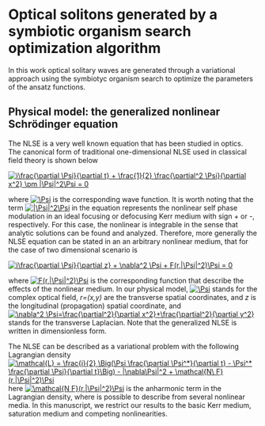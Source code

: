 # Optical solitons generated by a symbiotic organism search optimization algorithm
In this work optical solitary waves are generated through a variational approach using the symbiotyc organism search to optimize the parameters of the ansatz functions.

## Physical model: the generalized nonlinear Schrödinger equation

The NLSE is a very well known equation that has been studied in optics.  The canonical form of traditional one-dimensional NLSE used in classical field theory is shown below

<a href="https://www.codecogs.com/eqnedit.php?latex=i\frac{\partial&space;\Psi}{\partial&space;t}&space;&plus;&space;\frac{1}{2}&space;\frac{\partial^2&space;\Psi}{\partial&space;x^2}&space;\pm&space;|\Psi|^2\Psi&space;=&space;0" target="_blank"><img src="https://latex.codecogs.com/gif.latex?i\frac{\partial&space;\Psi}{\partial&space;t}&space;&plus;&space;\frac{1}{2}&space;\frac{\partial^2&space;\Psi}{\partial&space;x^2}&space;\pm&space;|\Psi|^2\Psi&space;=&space;0" title="i\frac{\partial \Psi}{\partial t} + \frac{1}{2} \frac{\partial^2 \Psi}{\partial x^2} \pm |\Psi|^2\Psi = 0" /></a>

where <a href="https://www.codecogs.com/eqnedit.php?latex=\Psi" target="_blank"><img src="https://latex.codecogs.com/gif.latex?\Psi" title="\Psi" /></a> is the corresponding wave function.
It is worth noting that the term <a href="https://www.codecogs.com/eqnedit.php?latex=|\Psi|^2\Psi" target="_blank"><img src="https://latex.codecogs.com/gif.latex?|\Psi|^2\Psi" title="|\Psi|^2\Psi" /></a> in the equation represents the nonlinear self phase modulation in an ideal focusing or defocusing Kerr medium with sign + or -, respectively. For this case, the nonlinear is integrable in the sense that analytic solutions can be found and analyzed. Therefore, more generally the NLSE equation can be stated in an an arbitrary nonlinear medium, that for the case of two dimensional scenario is 

<a href="https://www.codecogs.com/eqnedit.php?latex=i\frac{\partial&space;\Psi}{\partial&space;z}&space;&plus;&space;\nabla^2&space;\Psi&space;&plus;&space;F(r,|\Psi|^2)\Psi&space;=&space;0" target="_blank"><img src="https://latex.codecogs.com/gif.latex?i\frac{\partial&space;\Psi}{\partial&space;z}&space;&plus;&space;\nabla^2&space;\Psi&space;&plus;&space;F(r,|\Psi|^2)\Psi&space;=&space;0" title="i\frac{\partial \Psi}{\partial z} + \nabla^2 \Psi + F(r,|\Psi|^2)\Psi = 0" /></a>

where <a href="https://www.codecogs.com/eqnedit.php?latex=F(r,|\Psi|^2)\Psi" target="_blank"><img src="https://latex.codecogs.com/gif.latex?F(r,|\Psi|^2)\Psi" title="F(r,|\Psi|^2)\Psi" /></a> is the corresponding function that describe the effects of the nonlinear medium. In our physical model, <a href="https://www.codecogs.com/eqnedit.php?latex=\Psi" target="_blank"><img src="https://latex.codecogs.com/gif.latex?\Psi" title="\Psi" /></a> stands for the complex optical field, *r=(x,y)* are the transverse spatial coordinates, and *z* is the longitudinal (propagation) spatial coordinate, and <a href="https://www.codecogs.com/eqnedit.php?latex=\nabla^2&space;\Psi=\frac{\partial^2}{\partial&space;x^2}&plus;\frac{\partial^2}{\partial&space;y^2}" target="_blank"><img src="https://latex.codecogs.com/gif.latex?\nabla^2&space;\Psi=\frac{\partial^2}{\partial&space;x^2}&plus;\frac{\partial^2}{\partial&space;y^2}" title="\nabla^2 \Psi=\frac{\partial^2}{\partial x^2}+\frac{\partial^2}{\partial y^2}" /></a> stands for the transverse Laplacian. Note that the generalized NLSE is written in dimensionless form.

The NLSE can be described as a variational problem with the following Lagrangian density 
    <a href="https://www.codecogs.com/eqnedit.php?latex=\mathcal{L}&space;=&space;\frac{i}{2}&space;\Big(\Psi&space;\frac{\partial&space;\Psi^*}{\partial&space;t}&space;-&space;\Psi^*&space;\frac{\partial&space;\Psi}{\partial&space;t}\Big)&space;-&space;|\nabla\Psi|^2&space;&plus;&space;\mathcal{N\&space;F}(r,|\Psi|^2)\Psi" target="_blank"><img src="https://latex.codecogs.com/gif.latex?\mathcal{L}&space;=&space;\frac{i}{2}&space;\Big(\Psi&space;\frac{\partial&space;\Psi^*}{\partial&space;t}&space;-&space;\Psi^*&space;\frac{\partial&space;\Psi}{\partial&space;t}\Big)&space;-&space;|\nabla\Psi|^2&space;&plus;&space;\mathcal{N\&space;F}(r,|\Psi|^2)\Psi" title="\mathcal{L} = \frac{i}{2} \Big(\Psi \frac{\partial \Psi^*}{\partial t} - \Psi^* \frac{\partial \Psi}{\partial t}\Big) - |\nabla\Psi|^2 + \mathcal{N\ F}(r,|\Psi|^2)\Psi" /></a>
here <a href="https://www.codecogs.com/eqnedit.php?latex=\mathcal{N&space;F}(r,|\Psi|^2)\Psi" target="_blank"><img src="https://latex.codecogs.com/gif.latex?\mathcal{N&space;F}(r,|\Psi|^2)\Psi" title="\mathcal{N F}(r,|\Psi|^2)\Psi" /></a> is the anharmonic term in the Lagrangian density, where is possible to describe from several nonlinear media. In this manuscript, we restrict our results to the basic Kerr medium, saturation medium and competing nonlinearities.

